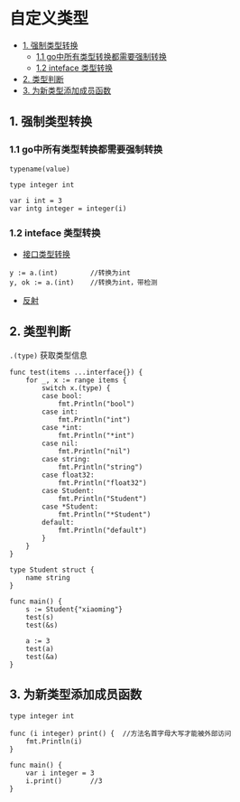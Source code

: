 # 自定义类型

- [1. 强制类型转换](#1-强制类型转换)
  - [1.1 go中所有类型转换都需要强制转换](#11-go中所有类型转换都需要强制转换)
  - [1.2 inteface 类型转换](#12-inteface-类型转换)
- [2. 类型判断](#2-类型判断)
- [3. 为新类型添加成员函数](#3-为新类型添加成员函数)

## 1. 强制类型转换

### 1.1 go中所有类型转换都需要强制转换

```golang
typename(value)
```

```golang
type integer int

var i int = 3
var intg integer = integer(i)
```

### 1.2 inteface 类型转换

- [接口类型转换](golang.interface.md#2-空接口及与普通类型的转换)

```golang
y := a.(int)        //转换为int
y, ok := a.(int)    //转换为int，带检测
```

- [反射](golang.reflect.md)

## 2. 类型判断

`.(type)` 获取类型信息

```golang
func test(items ...interface{}) {
    for _, x := range items {
        switch x.(type) {
        case bool:
            fmt.Println("bool")
        case int:
            fmt.Println("int")
        case *int:
            fmt.Println("*int")
        case nil:
            fmt.Println("nil")
        case string:
            fmt.Println("string")
        case float32:
            fmt.Println("float32")
        case Student:
            fmt.Println("Student")
        case *Student:
            fmt.Println("*Student")
        default:
            fmt.Println("default")
        }
    }
}

type Student struct {
    name string
}

func main() {
    s := Student{"xiaoming"}
    test(s)
    test(&s)

    a := 3
    test(a)
    test(&a)
}
```

## 3. 为新类型添加成员函数

```golang
type integer int

func (i integer) print() {  //方法名首字母大写才能被外部访问
    fmt.Println(i)
}

func main() {
    var i integer = 3
    i.print()       //3
}
```